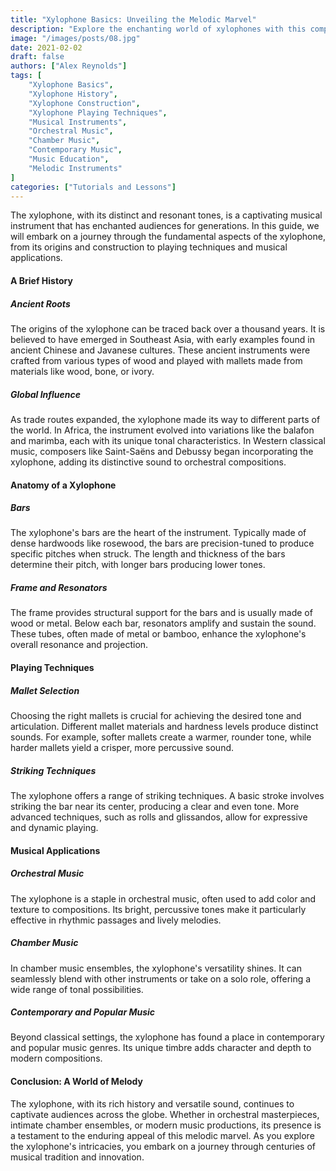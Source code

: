```yaml
---
title: "Xylophone Basics: Unveiling the Melodic Marvel"
description: "Explore the enchanting world of xylophones with this comprehensive guide. From its ancient origins to playing techniques and musical applications, uncover the fundamental aspects of this melodic marvel. Delve into the rich history and versatile sound that continue to captivate audiences worldwide."
image: "/images/posts/08.jpg"
date: 2021-02-02
draft: false
authors: ["Alex Reynolds"]
tags: [
    "Xylophone Basics",
    "Xylophone History",
    "Xylophone Construction",
    "Xylophone Playing Techniques",
    "Musical Instruments",
    "Orchestral Music",
    "Chamber Music",
    "Contemporary Music",
    "Music Education",
    "Melodic Instruments"
]
categories: ["Tutorials and Lessons"]
---
```

The xylophone, with its distinct and resonant tones, is a captivating musical instrument that has enchanted audiences for generations. In this guide, we will embark on a journey through the fundamental aspects of the xylophone, from its origins and construction to playing techniques and musical applications.

#### A Brief History

##### Ancient Roots

The origins of the xylophone can be traced back over a thousand years. It is believed to have emerged in Southeast Asia, with early examples found in ancient Chinese and Javanese cultures. These ancient instruments were crafted from various types of wood and played with mallets made from materials like wood, bone, or ivory.

##### Global Influence

As trade routes expanded, the xylophone made its way to different parts of the world. In Africa, the instrument evolved into variations like the balafon and marimba, each with its unique tonal characteristics. In Western classical music, composers like Saint-Saëns and Debussy began incorporating the xylophone, adding its distinctive sound to orchestral compositions.

#### Anatomy of a Xylophone

##### Bars

The xylophone's bars are the heart of the instrument. Typically made of dense hardwoods like rosewood, the bars are precision-tuned to produce specific pitches when struck. The length and thickness of the bars determine their pitch, with longer bars producing lower tones.

##### Frame and Resonators

The frame provides structural support for the bars and is usually made of wood or metal. Below each bar, resonators amplify and sustain the sound. These tubes, often made of metal or bamboo, enhance the xylophone's overall resonance and projection.

#### Playing Techniques

##### Mallet Selection

Choosing the right mallets is crucial for achieving the desired tone and articulation. Different mallet materials and hardness levels produce distinct sounds. For example, softer mallets create a warmer, rounder tone, while harder mallets yield a crisper, more percussive sound.

##### Striking Techniques

The xylophone offers a range of striking techniques. A basic stroke involves striking the bar near its center, producing a clear and even tone. More advanced techniques, such as rolls and glissandos, allow for expressive and dynamic playing.

#### Musical Applications

##### Orchestral Music

The xylophone is a staple in orchestral music, often used to add color and texture to compositions. Its bright, percussive tones make it particularly effective in rhythmic passages and lively melodies.

##### Chamber Music

In chamber music ensembles, the xylophone's versatility shines. It can seamlessly blend with other instruments or take on a solo role, offering a wide range of tonal possibilities.

##### Contemporary and Popular Music

Beyond classical settings, the xylophone has found a place in contemporary and popular music genres. Its unique timbre adds character and depth to modern compositions.

#### Conclusion: A World of Melody

The xylophone, with its rich history and versatile sound, continues to captivate audiences across the globe. Whether in orchestral masterpieces, intimate chamber ensembles, or modern music productions, its presence is a testament to the enduring appeal of this melodic marvel. As you explore the xylophone's intricacies, you embark on a journey through centuries of musical tradition and innovation.